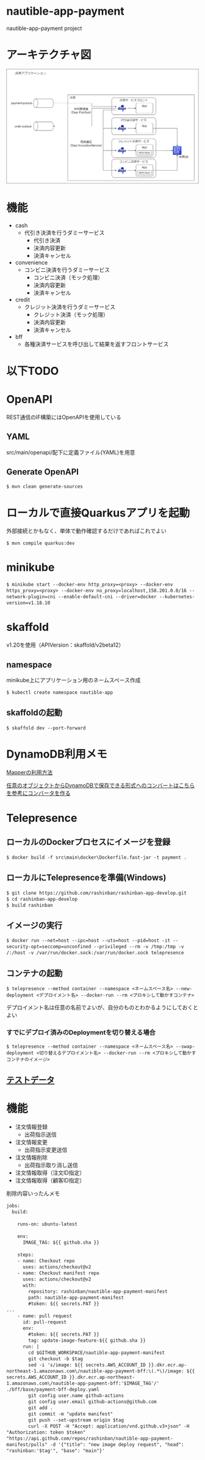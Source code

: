 # nautible-app-payment

nautible-app-payment project

# アーキテクチャ図

![アーキテクチャイメージ](./architecture.png)
# 機能

- cash
  - 代引き決済を行うダミーサービス
    - 代引き決済
    - 決済内容更新
    - 決済キャンセル
- convenience
  - コンビニ決済を行うダミーサービス
    - コンビニ決済（モック処理）
    - 決済内容更新
    - 決済キャンセル
- credit
  - クレジット決済を行うダミーサービス
    - クレジット決済（モック処理）
    - 決済内容更新
    - 決済キャンセル
- bff
  - 各種決済サービスを呼び出して結果を返すフロントサービス

# 以下TODO
# OpenAPI

REST通信のIF構築にはOpenAPIを使用している

## YAML

src/main/openapi/配下に定義ファイル(YAML)を用意

## Generate OpenAPI

```
$ mvn clean generate-sources
```

# ローカルで直接Quarkusアプリを起動

外部接続とかもなく、単体で動作確認するだけであればこれでよい

```
$ mvn compile quarkus:dev
```

# minikube

```
$ minikube start --docker-env http_proxy=<proxy> --docker-env https_proxy=<proxy> --docker-env no_proxy=localhost,158.201.0.0/16 --network-plugin=cni --enable-default-cni --driver=docker --kubernetes-version=v1.18.10
```

# skaffold

v1.20を使用（APIVersion：skaffold/v2beta12）

## namespace

minikube上にアプリケーション用のネームスペース作成

```
$ kubectl create namespace nautible-app
```

## skaffoldの起動

```
$ skaffold dev --port-forward 
```

# DynamoDB利用メモ

[Mapperの利用方法](https://docs.aws.amazon.com/ja_jp/sdk-for-java/latest/developer-guide/examples-dynamodb-enhanced.html)

[任意のオブジェクトからDynamoDBで保存できる形式へのコンバートはこちらを参考にコンバータを作る](https://github.com/aws/aws-sdk-java-v2/tree/master/services-custom/dynamodb-enhanced/src/main/java/software/amazon/awssdk/enhanced/dynamodb/internal/converter/attribute)

# Telepresence

## ローカルのDockerプロセスにイメージを登録

```
$ docker build -f src\main\docker\Dockerfile.fast-jar -t payment .
```

## ローカルにTelepresenceを準備(Windows)

```
$ git clone https://github.com/rashinban/rashinban-app-develop.git
$ cd rashinban-app-develop
$ build rashinban
```

## イメージの実行

```
$ docker run --net=host --ipc=host --uts=host --pid=host -it --security-opt=seccomp=unconfined --privileged --rm -v /tmp:/tmp -v /:/host -v /var/run/docker.sock:/var/run/docker.sock telepresence
```

## コンテナの起動

```
$ telepresence --method container --namespace <ネームスペース名> --new-deployment <デプロイメント名> --docker-run --rm <プロキシして動かすコンテナ>
```

デプロイメント名は任意の名前でよいが、自分のものとわかるようにしておくとよい

### すでにデプロイ済みのDeploymentを切り替える場合

```
$ telepresence --method container --namespace <ネームスペース名> --swap-deployment <切り替えるデプロイメント名> --docker-run --rm <プロキシして動かすコンテナのイメージ>
```

## [テストデータ](https://github.com/rashinban/nautible-app-payment/blob/main/testdata.md)

# 機能

- 注文情報登録
  - 出荷指示送信
- 注文情報変更
  - 出荷指示変更送信
- 注文情報削除
  - 出荷指示取り消し送信
- 注文情報取得（注文ID指定）
- 注文情報取得（顧客ID指定） 

削除内容いったんメモ

```
jobs:
  build:
    
    runs-on: ubuntu-latest

    env:
      IMAGE_TAG: ${{ github.sha }}

    steps:
    - name: Checkout repo
      uses: actions/checkout@v2
    - name: Checkout manifest repo
      uses: actions/checkout@v2
      with:
        repository: rashinban/nautible-app-payment-manifest
        path: nautible-app-payment-manifest
        #token: ${{ secrets.PAT }}
...
    - name: pull request
      id: pull-request
      env:
        #token: ${{ secrets.PAT }}
        tag: update-image-feature-${{ github.sha }}
      run: |
        cd $GITHUB_WORKSPACE/nautible-app-payment-manifest
        git checkout -b $tag
        sed -i 's/image: ${{ secrets.AWS_ACCOUNT_ID }}.dkr.ecr.ap-northeast-1.amazonaws.com\/nautible-app-payment-bff:\(.*\)/image: ${{ secrets.AWS_ACCOUNT_ID }}.dkr.ecr.ap-northeast-1.amazonaws.com\/nautible-app-payment-bff:'$IMAGE_TAG'/' ./bff/base/payment-bff-deploy.yaml 
        git config user.name github-actions
        git config user.email github-actions@github.com
        git add .
        git commit -m "update manifest"
        git push --set-upstream origin $tag
        curl -X POST -H "Accept: application/vnd.github.v3+json" -H "Authorization: token $token" "https://api.github.com/repos/rashinban/nautible-app-payment-manifest/pulls" -d '{"title": "new image deploy request", "head": "rashinban:'$tag'", "base": "main"}'
```